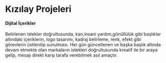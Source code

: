 # Kızılay Projeleri
#### Dijital İçerikler
Belirlenen istekler doğrultusunda, kan,insani yardım,gönüllülük gibi başlıklar altındaki içeriklerin, logo tasarımı, kadraj belirleme, renk, efekt gibi görevlerin üstlenilip sunulması. Her gün güncellenen ve başka başlık altında devam etmekte olan markaların istekleri doğrultusunda kreatif ile bir araya gelip, mesajı direkt karşı tarafa verebilmek asıl amaçtır.
